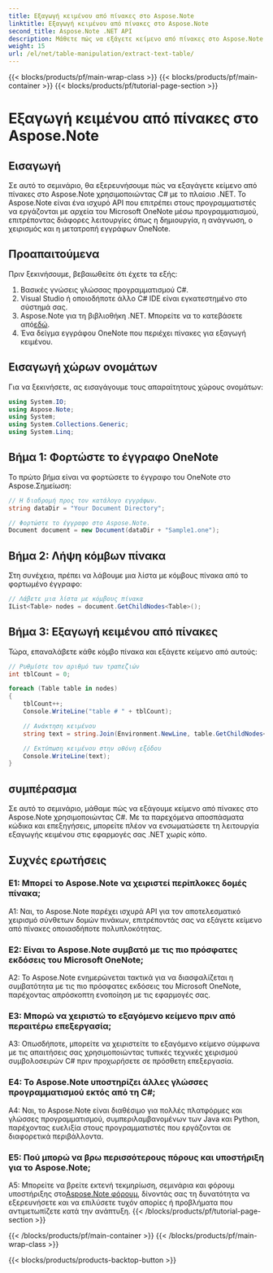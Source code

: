 ```yaml
---
title: Εξαγωγή κειμένου από πίνακες στο Aspose.Note
linktitle: Εξαγωγή κειμένου από πίνακες στο Aspose.Note
second_title: Aspose.Note .NET API
description: Μάθετε πώς να εξάγετε κείμενο από πίνακες στο Aspose.Note χρησιμοποιώντας C# με το πλαίσιο .NET. Βήμα προς βήμα μάθημα με αποσπάσματα κώδικα και επεξηγήσεις.
weight: 15
url: /el/net/table-manipulation/extract-text-table/
---
```


{{< blocks/products/pf/main-wrap-class >}}
{{< blocks/products/pf/main-container >}}
{{< blocks/products/pf/tutorial-page-section >}}

# Εξαγωγή κειμένου από πίνακες στο Aspose.Note

## Εισαγωγή

Σε αυτό το σεμινάριο, θα εξερευνήσουμε πώς να εξαγάγετε κείμενο από πίνακες στο Aspose.Note χρησιμοποιώντας C# με το πλαίσιο .NET. Το Aspose.Note είναι ένα ισχυρό API που επιτρέπει στους προγραμματιστές να εργάζονται με αρχεία του Microsoft OneNote μέσω προγραμματισμού, επιτρέποντας διάφορες λειτουργίες όπως η δημιουργία, η ανάγνωση, ο χειρισμός και η μετατροπή εγγράφων OneNote.

## Προαπαιτούμενα

Πριν ξεκινήσουμε, βεβαιωθείτε ότι έχετε τα εξής:

1. Βασικές γνώσεις γλώσσας προγραμματισμού C#.
2. Visual Studio ή οποιοδήποτε άλλο C# IDE είναι εγκατεστημένο στο σύστημά σας.
3.  Aspose.Note για τη βιβλιοθήκη .NET. Μπορείτε να το κατεβάσετε από[εδώ](https://releases.aspose.com/note/net/).
4. Ένα δείγμα εγγράφου OneNote που περιέχει πίνακες για εξαγωγή κειμένου.

## Εισαγωγή χώρων ονομάτων

Για να ξεκινήσετε, ας εισαγάγουμε τους απαραίτητους χώρους ονομάτων:

```csharp
using System.IO;
using Aspose.Note;
using System;
using System.Collections.Generic;
using System.Linq;
```

## Βήμα 1: Φορτώστε το έγγραφο OneNote

Το πρώτο βήμα είναι να φορτώσετε το έγγραφο του OneNote στο Aspose.Σημείωση:

```csharp
// Η διαδρομή προς τον κατάλογο εγγράφων.
string dataDir = "Your Document Directory";

// Φορτώστε το έγγραφο στο Aspose.Note.
Document document = new Document(dataDir + "Sample1.one");
```

## Βήμα 2: Λήψη κόμβων πίνακα

Στη συνέχεια, πρέπει να λάβουμε μια λίστα με κόμβους πίνακα από το φορτωμένο έγγραφο:

```csharp
// Λάβετε μια λίστα με κόμβους πίνακα
IList<Table> nodes = document.GetChildNodes<Table>();
```

## Βήμα 3: Εξαγωγή κειμένου από πίνακες

Τώρα, επαναλάβετε κάθε κόμβο πίνακα και εξάγετε κείμενο από αυτούς:

```csharp
// Ρυθμίστε τον αριθμό των τραπεζιών
int tblCount = 0;

foreach (Table table in nodes)
{
    tblCount++;
    Console.WriteLine("table # " + tblCount);

    // Ανάκτηση κειμένου
    string text = string.Join(Environment.NewLine, table.GetChildNodes<RichText>().Select(e => e.Text)) + Environment.NewLine;

    // Εκτύπωση κειμένου στην οθόνη εξόδου
    Console.WriteLine(text);
}
```

## συμπέρασμα

Σε αυτό το σεμινάριο, μάθαμε πώς να εξάγουμε κείμενο από πίνακες στο Aspose.Note χρησιμοποιώντας C#. Με τα παρεχόμενα αποσπάσματα κώδικα και επεξηγήσεις, μπορείτε πλέον να ενσωματώσετε τη λειτουργία εξαγωγής κειμένου στις εφαρμογές σας .NET χωρίς κόπο.

## Συχνές ερωτήσεις

### Ε1: Μπορεί το Aspose.Note να χειριστεί περίπλοκες δομές πίνακα;

A1: Ναι, το Aspose.Note παρέχει ισχυρά API για τον αποτελεσματικό χειρισμό σύνθετων δομών πινάκων, επιτρέποντάς σας να εξάγετε κείμενο από πίνακες οποιασδήποτε πολυπλοκότητας.

### Ε2: Είναι το Aspose.Note συμβατό με τις πιο πρόσφατες εκδόσεις του Microsoft OneNote;

A2: Το Aspose.Note ενημερώνεται τακτικά για να διασφαλίζεται η συμβατότητα με τις πιο πρόσφατες εκδόσεις του Microsoft OneNote, παρέχοντας απρόσκοπτη ενοποίηση με τις εφαρμογές σας.

### Ε3: Μπορώ να χειριστώ το εξαγόμενο κείμενο πριν από περαιτέρω επεξεργασία;

A3: Οπωσδήποτε, μπορείτε να χειριστείτε το εξαγόμενο κείμενο σύμφωνα με τις απαιτήσεις σας χρησιμοποιώντας τυπικές τεχνικές χειρισμού συμβολοσειρών C# πριν προχωρήσετε σε πρόσθετη επεξεργασία.

### Ε4: Το Aspose.Note υποστηρίζει άλλες γλώσσες προγραμματισμού εκτός από τη C#;

A4: Ναι, το Aspose.Note είναι διαθέσιμο για πολλές πλατφόρμες και γλώσσες προγραμματισμού, συμπεριλαμβανομένων των Java και Python, παρέχοντας ευελιξία στους προγραμματιστές που εργάζονται σε διαφορετικά περιβάλλοντα.

### Ε5: Πού μπορώ να βρω περισσότερους πόρους και υποστήριξη για το Aspose.Note;

 A5: Μπορείτε να βρείτε εκτενή τεκμηρίωση, σεμινάρια και φόρουμ υποστήριξης στο[Aspose.Note φόρουμ](https://forum.aspose.com/c/note/28), δίνοντάς σας τη δυνατότητα να εξερευνήσετε και να επιλύσετε τυχόν απορίες ή προβλήματα που αντιμετωπίζετε κατά την ανάπτυξη.
{{< /blocks/products/pf/tutorial-page-section >}}

{{< /blocks/products/pf/main-container >}}
{{< /blocks/products/pf/main-wrap-class >}}

{{< blocks/products/products-backtop-button >}}
